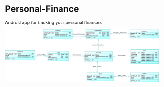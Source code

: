 # Personal-Finance
Android app for tracking your personal finances.


![alt text](https://github.com/julijanjug/Personal-Finance/blob/master/Personal_Finances.png)
